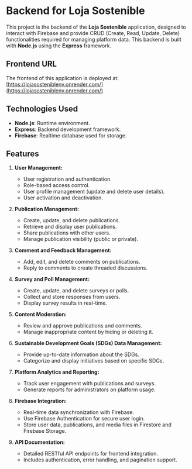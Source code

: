 # Backend for Loja Sostenible

This project is the backend of the **Loja Sostenible** application, designed to interact with Firebase and provide CRUD (Create, Read, Update, Delete) functionalities required for managing platform data. This backend is built with **Node.js** using the **Express** framework.

## Frontend URL
The frontend of this application is deployed at:
[https://lojasosteniblenv.onrender.com/](https://lojasosteniblenv.onrender.com/)

## Technologies Used
- **Node.js**: Runtime environment.
- **Express**: Backend development framework.
- **Firebase**: Realtime database used for storage.

## Features
1. **User Management:**
   - User registration and authentication.
   - Role-based access control.
   - User profile management (update and delete user details).
   - User activation and deactivation.

2. **Publication Management:**
   - Create, update, and delete publications.
   - Retrieve and display user publications.
   - Share publications with other users.
   - Manage publication visibility (public or private).

3. **Comment and Feedback Management:**
   - Add, edit, and delete comments on publications.
   - Reply to comments to create threaded discussions.

4. **Survey and Poll Management:**
   - Create, update, and delete surveys or polls.
   - Collect and store responses from users.
   - Display survey results in real-time.

5. **Content Moderation:**
   - Review and approve publications and comments.
   - Manage inappropriate content by hiding or deleting it.

6. **Sustainable Development Goals (SDGs) Data Management:**
   - Provide up-to-date information about the SDGs.
   - Categorize and display initiatives based on specific SDGs.

7. **Platform Analytics and Reporting:**
   - Track user engagement with publications and surveys.
   - Generate reports for administrators on platform usage.

8. **Firebase Integration:**
   - Real-time data synchronization with Firebase.
   - Use Firebase Authentication for secure user login.
   - Store user data, publications, and media files in Firestore and Firebase Storage.

9. **API Documentation:**
   - Detailed RESTful API endpoints for frontend integration.
   - Includes authentication, error handling, and pagination support.
